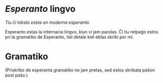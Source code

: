 # _Esperanto_ lingvo

_Tiu ĉi teksto estas en moderna esperanto._

Esperanto estas la internacia lingvo, kiun vi jam parolas. Ĉi tiu retpaĝo estos pri la gramatiko de Esperanto, tiel detale kiel eblas skribi por mi.


# Gramatiko

(Priskribo de esperanta gramatiko ne jam pretas, sed estos skribata paŝon post paŝo.)
